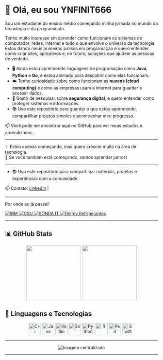 # 👋 Olá, eu sou YNFINIT666

Sou um estudante do ensino médio começando minha jornada no mundo da tecnologia e da programação.

Tenho muito interesse em aprender como funcionam os sistemas de computador, redes, internet e tudo o que envolve o universo da tecnologia. Estou dando meus primeiros passos em programação e quero entender como criar sites, aplicativos e, no futuro, soluções que ajudem as pessoas de verdade.

- 🖥️ Ainda estou aprendendo linguagens de programação como **Java**, **Python** e **Go**, e estou animado para descobrir como elas funcionam.
- ☁️ Tenho curiosidade sobre como funcionam as **nuvens (cloud computing)** e como as empresas usam a internet para guardar e acessar dados.
- 🔐 Gosto de pesquisar sobre **segurança digital**, e quero entender como proteger sistemas e informações.
- 📚 Uso este repositório para guardar o que estou aprendendo, compartilhar projetos simples e acompanhar meu progresso.

📫 Você pode me encontrar aqui no GitHub para ver meus estudos e aprendizados.

---

✨ Estou apenas começando, mas quero crescer muito na área de tecnologia.  
💬 Se você também está começando, vamos aprender juntos!

---
- 📚 Uso este repositório para compartilhar materiais, projetos e experiências com a comunidade.

📫 Contato: [LinkedIn](https://www.linkedin.com/in/mizaelsouto) |

---

Por onde eu já passei!
<p align="left"> <a href="https://www.ibm.com" target="_blank"> <img src="https://img.shields.io/badge/IBM-0530AD?style=for-the-badge&logo=IBM&logoColor=white" alt="IBM" /> </a> <a href="https://www.csu.com.br/" target="_blank"> <img src="https://img.shields.io/badge/CSU-002E5D?style=for-the-badge&logoColor=white" alt="CSU" /> </a> <a href="https://www.sonda.com/" target="_blank"> <img src="https://img.shields.io/badge/SONDA--IT-000000?style=for-the-badge&logoColor=white" alt="SONDA IT" /> </a> <a href="https://delreyrefrigerantes.com.br/" target="_blank"> <img src="https://img.shields.io/badge/Delrey_Refrigerantes-228B22?style=for-the-badge&logoColor=white" alt="Delrey Refrigerantes" /> </a> </p>

---

## 📊 GitHub Stats

<p align="center">
  <img height="180em" src="https://github-readme-stats.vercel.app/api?username=YNFINIT666&show_icons=true&theme=tokyonight&hide_title=false" />
  <img height="180em" src="https://github-readme-stats.vercel.app/api/top-langs/?username=YNFINIT666&layout=compact&theme=tokyonight" />
</p>

## 🚀 Linguagens e Tecnologias

<p align="center">
  <img src="https://cdn.jsdelivr.net/gh/devicons/devicon/icons/cplusplus/cplusplus-original.svg" height="40" alt="C++" />
  <img src="https://cdn.jsdelivr.net/gh/devicons/devicon/icons/java/java-original.svg" height="40" alt="Java" />
  <img src="https://cdn.jsdelivr.net/gh/devicons/devicon/icons/kotlin/kotlin-original.svg" height="40" alt="Kotlin" />
  <img src="https://cdn.jsdelivr.net/gh/devicons/devicon/icons/go/go-original.svg" height="40" alt="Go" />
  <img src="https://cdn.jsdelivr.net/gh/devicons/devicon/icons/python/python-original.svg" height="40" alt="Python" />
  <img src="https://cdn.jsdelivr.net/gh/devicons/devicon/icons/r/r-original.svg" height="40" alt="R" />
  <img src="https://cdn.jsdelivr.net/gh/devicons/devicon/icons/perl/perl-original.svg" height="40" alt="Perl" />
  <img src="https://cdn.jsdelivr.net/gh/devicons/devicon/icons/swift/swift-original.svg" height="40" alt="Swift" />
</p>

---

<p align="center">
  <img src="https://github.com/user-attachments/assets/d1285ea5-983e-405e-a17e-53673b2a3041" alt="Imagem centralizada" />
</p>

---

